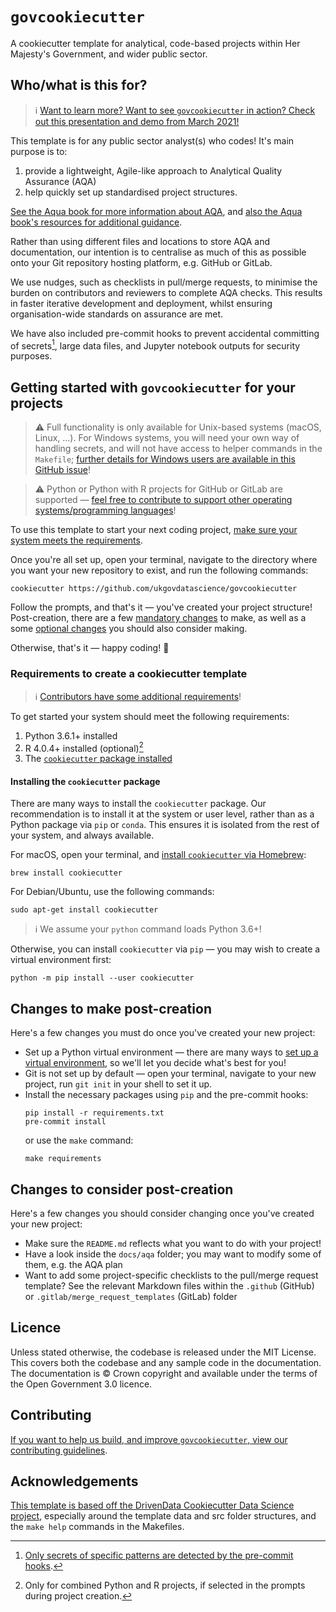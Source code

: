 # `govcookiecutter`

A cookiecutter template for analytical, code-based projects within Her Majesty's
Government, and wider public sector.

## Who/what is this for?

> ℹ️ [Want to learn more? Want to see `govcookiecutter` in action? Check out this
> presentation and demo from March 2021!][youtube]

This template is for any public sector analyst(s) who codes! It's main purpose is to:

1. provide a lightweight, Agile-like approach to Analytical Quality Assurance (AQA)
2. help quickly set up standardised project structures.

[See the Aqua book for more information about AQA][aqua-book], and [also the Aqua
book's resources for additional guidance][aqua-book-resources].

Rather than using different files and locations to store AQA and documentation, our
intention is to centralise as much of this as possible onto your Git repository hosting
platform, e.g. GitHub or GitLab.

We use nudges, such as checklists in pull/merge requests, to minimise the burden on
contributors and reviewers to complete AQA checks. This results in faster iterative
development and deployment, whilst ensuring organisation-wide standards on assurance
are met.

We have also included pre-commit hooks to prevent accidental committing of secrets[^1],
large data files, and Jupyter notebook outputs for security purposes.

[^1]: [Only secrets of specific patterns are detected by the pre-commit
hooks][docs-pre-commit-hooks-secrets-definition].

## Getting started with `govcookiecutter` for your projects

> ⚠️ Full functionality is only available for Unix-based systems (macOS, Linux, ...).
> For Windows systems, you will need your own way of handling secrets, and will not
> have access to helper commands in the `Makefile`; [further details for Windows users
> are available in this GitHub issue][issue-windows-os]!

> ⚠️ Python or Python with R projects for GitHub or GitLab are supported — [feel free to
> contribute to support other operating systems/programming languages](#contributing)!

To use this template to start your next coding project, [make sure your system meets
the requirements](#requirements-to-create-a-cookiecutter-template).

Once you're all set up, open your terminal, navigate to the directory where you want
your new repository to exist, and run the following commands:

```shell
cookiecutter https://github.com/ukgovdatascience/govcookiecutter
```

Follow the prompts, and that's it — you've created your project structure!
Post-creation, there are a few [mandatory changes](#changes-to-make-post-creation) to
make, as well as a some [optional changes](#changes-to-consider-post-creation) you
should also consider making.

Otherwise, that's it — happy coding! 🎉

### Requirements to create a cookiecutter template

> ℹ️ [Contributors have some additional requirements][contributing]!

To get started your system should meet the following requirements:

1. Python 3.6.1+ installed
2. R 4.0.4+ installed (optional)[^2]
3. The [`cookiecutter` package installed](#installing-the-cookiecutter-package)

[^2]: Only for combined Python and R projects, if selected in the prompts during
project creation.

#### Installing the `cookiecutter` package

There are many ways to install the `cookiecutter` package. Our recommendation is to
install it at the system or user level, rather than as a Python package via `pip` or
`conda`. This ensures it is isolated from the rest of your system, and always available.

For macOS, open your terminal, and [install `cookiecutter` via Homebrew][homebrew]:

```shell
brew install cookiecutter
```

For Debian/Ubuntu, use the following commands:

```shell
sudo apt-get install cookiecutter
```

> ℹ️ We assume your `python` command loads Python 3.6+!

Otherwise, you can install `cookiecutter` via `pip` — you may wish to create a virtual
environment first:

```shell
python -m pip install --user cookiecutter
```

## Changes to make post-creation

Here's a few changes you must do once you've created your new project:

- Set up a Python virtual environment — there are many ways to [set up a virtual
  environment][pluralsight], so we'll let you decide what's best for you!
- Git is not set up by default — open your terminal, navigate to your new project, run
  `git init` in your shell to set it up.
- Install the necessary packages using `pip` and the pre-commit hooks:
  ```shell
  pip install -r requirements.txt
  pre-commit install
  ```
  or use the `make` command:
  ```shell
  make requirements
  ```

## Changes to consider post-creation

Here's a few changes you should consider changing once you've created your new project:

- Make sure the `README.md` reflects what you want to do with your project!
- Have a look inside the `docs/aqa` folder; you may want to modify some of them, e.g.
  the AQA plan
- Want to add some project-specific checklists to the pull/merge request template? See
  the relevant Markdown files within the `.github` (GitHub) or
  `.gitlab/merge_request_templates` (GitLab) folder

## Licence

Unless stated otherwise, the codebase is released under the MIT License. This covers
both the codebase and any sample code in the documentation. The documentation is ©
Crown copyright and available under the terms of the Open Government 3.0 licence.

## Contributing

[If you want to help us build, and improve `govcookiecutter`, view our contributing
guidelines][contributing].

## Acknowledgements

[This template is based off the DrivenData Cookiecutter Data Science
project][drivendata], especially around the template data and src folder structures,
and the `make help` commands in the Makefiles.

[aqua-book]: https://www.gov.uk/government/publications/the-aqua-book-guidance-on-producing-quality-analysis-for-government
[aqua-book-resources]: https://www.gov.uk/government/collections/aqua-book-resources
[docs-pre-commit-hooks-secrets-definition]: ./%7B%7B%20cookiecutter.repo_name%20%7D%7D/docs/contributor_guide/pre_commit_hooks.md#definition-of-a-secret-according-to-detect-secrets
[contributing]: ./CONTRIBUTING.md
[drivendata]: http://drivendata.github.io/cookiecutter-data-science/
[homebrew]: https://brew.sh/
[issue-windows-os]: https://github.com/ukgovdatascience/govcookiecutter/issues/20
[pluralsight]: https://www.pluralsight.com/tech-blog/managing-python-environments/
[youtube]: https://www.youtube.com/watch?v=N7_d3k3uQ_M
